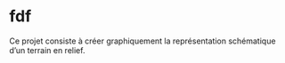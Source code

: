 # fdf

Ce projet consiste à créer graphiquement la représentation schématique d’un
terrain en relief.
